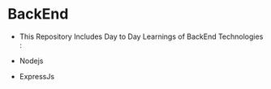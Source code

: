 # BackEnd

- This Repository Includes Day to Day Learnings of BackEnd Technologies :

- Nodejs
- ExpressJs
